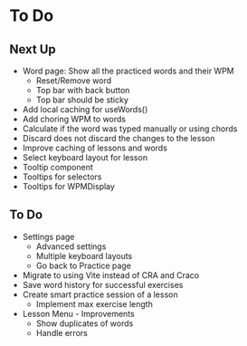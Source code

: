 # To Do

## Next Up

- Word page: Show all the practiced words and their WPM
  - Reset/Remove word
  - Top bar with back button
  - Top bar should be sticky
- Add local caching for useWords()
- Add choring WPM to words
- Calculate if the word was typed manually or using chords
- Discard does not discard the changes to the lesson
- Improve caching of lessons and words
- Select keyboard layout for lesson
- Tooltip component
- Tooltips for selectors
- Tooltips for WPMDisplay

## To Do

- Settings page
  - Advanced settings
  - Multiple keyboard layouts
  - Go back to Practice page
- Migrate to using Vite instead of CRA and Craco
- Save word history for successful exercises
- Create smart practice session of a lesson
  - Implement max exercise length
- Lesson Menu - Improvements
  - Show duplicates of words
  - Handle errors
